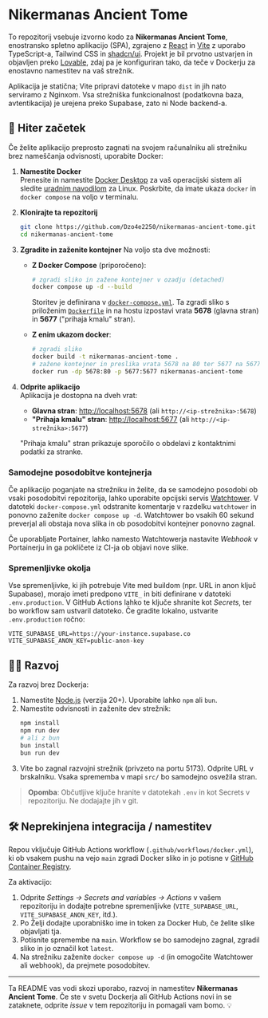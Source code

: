 # Nikermanas Ancient Tome

To repozitorij vsebuje izvorno kodo za **Nikermanas Ancient Tome**, enostransko spletno aplikacijo (SPA), zgrajeno z [React](https://reactjs.org/) in [Vite](https://vitejs.dev/) z uporabo TypeScript-a, Tailwind CSS in [shadcn/ui](https://ui.shadcn.com/). Projekt je bil prvotno ustvarjen in objavljen preko [Lovable](https://lovable.dev), zdaj pa je konfiguriran tako, da teče v Dockerju za enostavno namestitev na vaš strežnik.

Aplikacija je statična; Vite pripravi datoteke v mapo `dist` in jih nato serviramo z Nginxom. Vsa strežniška funkcionalnost (podatkovna baza, avtentikacija) je urejena preko Supabase, zato ni Node backend-a.

## 🚀 Hiter začetek

Če želite aplikacijo preprosto zagnati na svojem računalniku ali strežniku brez nameščanja odvisnosti, uporabite Docker:

1. **Namestite Docker**  
   Prenesite in namestite [Docker Desktop](https://www.docker.com/products/docker-desktop/) za vaš operacijski sistem ali sledite [uradnim navodilom](https://docs.docker.com/get-docker/) za Linux. Poskrbite, da imate ukaza `docker` in `docker compose` na voljo v terminalu.

2. **Klonirajte ta repozitorij**
   ```sh
   git clone https://github.com/Dzo4e2250/nikermanas-ancient-tome.git
   cd nikermanas-ancient-tome
   ```

3. **Zgradite in zaženite kontejner**
   Na voljo sta dve možnosti:
   - **Z Docker Compose** (priporočeno):
     ```sh
     # zgradi sliko in zažene kontejner v ozadju (detached)
     docker compose up -d --build
     ```
     Storitev je definirana v [`docker-compose.yml`](docker-compose.yml). Ta zgradi sliko s priloženim [`Dockerfile`](Dockerfile) in na hostu izpostavi vrata **5678** (glavna stran) in **5677** ("prihaja kmalu" stran).

   - **Z enim ukazom docker**:
     ```sh
     # zgradi sliko
     docker build -t nikermanas-ancient-tome .
     # zažene kontejner in preslika vrata 5678 na 80 ter 5677 na 5677
     docker run -dp 5678:80 -p 5677:5677 nikermanas-ancient-tome
     ```

4. **Odprite aplikacijo**  
   Aplikacija je dostopna na dveh vrat:
   - **Glavna stran**: [http://localhost:5678](http://localhost:5678) (ali `http://<ip-strežnika>:5678`)
   - **"Prihaja kmalu" stran**: [http://localhost:5677](http://localhost:5677) (ali `http://<ip-strežnika>:5677`)
   
   "Prihaja kmalu" stran prikazuje sporočilo o obdelavi z kontaktnimi podatki za stranke.

### Samodejne posodobitve kontejnerja

Če aplikacijo poganjate na strežniku in želite, da se samodejno posodobi ob vsaki posodobitvi repozitorija, lahko uporabite opcijski servis [Watchtower](https://containrrr.dev/watchtower/). V datoteki `docker-compose.yml` odstranite komentarje v razdelku `watchtower` in ponovno zaženite `docker compose up -d`. Watchtower bo vsakih 60 sekund preverjal ali obstaja nova slika in ob posodobitvi kontejner ponovno zagnal.

Če uporabljate Portainer, lahko namesto Watchtowerja nastavite *Webhook* v Portainerju in ga pokličete iz CI-ja ob objavi nove slike.

### Spremenljivke okolja

Vse spremenljivke, ki jih potrebuje Vite med buildom (npr. URL in anon ključ Supabase), morajo imeti predpono `VITE_` in biti definirane v datoteki `.env.production`. V GitHub Actions lahko te ključe shranite kot *Secrets*, ter bo workflow sam ustvaril datoteko. Če gradite lokalno, ustvarite `.env.production` ročno:

```env
VITE_SUPABASE_URL=https://your-instance.supabase.co
VITE_SUPABASE_ANON_KEY=public-anon-key
```

## 🤖💼 Razvoj

Za razvoj brez Dockerja:

1. Namestite [Node.js](https://nodejs.org/) (verzija 20+). Uporabite lahko `npm` ali `bun`.
2. Namestite odvisnosti in zaženite dev strežnik:
   ```sh
   npm install
   npm run dev
   # ali z bun
   bun install
   bun run dev
   ```
3. Vite bo zagnal razvojni strežnik (privzeto na portu 5173). Odprite URL v brskalniku. Vsaka sprememba v mapi `src/` bo samodejno osvežila stran.

> **Opomba**: Občutljive ključe hranite v datotekah `.env` in kot Secrets v repozitoriju. Ne dodajajte jih v git.

## 🛠️ Neprekinjena integracija / namestitev

Repou vključuje GitHub Actions workflow (`.github/workflows/docker.yml`), ki ob vsakem pushu na vejo `main` zgradi Docker sliko in jo potisne v [GitHub Container Registry](https://docs.github.com/en/packages/working-with-a-github-packages-registry/working-with-the-container-registry).

Za aktivacijo:

1. Odprite *Settings → Secrets and variables → Actions* v vašem repozitoriju in dodajte potrebne spremenljivke (`VITE_SUPABASE_URL`, `VITE_SUPABASE_ANON_KEY`, itd.).
2. Po Želji dodajte uporabniško ime in token za Docker Hub, če želite slike objavljati tja.
3. Potisnite spremembe na `main`. Workflow se bo samodejno zagnal, zgradil sliko in jo označil kot `latest`.
4. Na strežniku zaženite `docker compose up -d` (in omogočite Watchtower ali webhook), da prejmete posodobitev.

---

Ta README vas vodi skozi uporabo, razvoj in namestitev **Nikermanas Ancient Tome**. Če ste v svetu Dockerja ali GitHub Actions novi in se zataknete, odprite *issue* v tem repozitoriju in pomagali vam bomo. 💡
